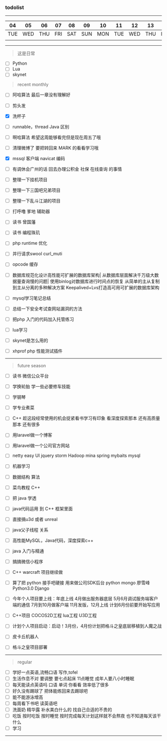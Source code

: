 ### todolist
---
04 | 05 | 06 | 07 | 08 | 09 | 10 | 11 | 12 | 13 | 14 | 15 | 16 | 17 | 
---|--- |--- |--- |--- |--- |--- |--- |--- |--- |--- |--- |--- |--- |
TUE|WED |THU |FRI |SAT |SUN |MON |TUE |WED |THU |FRI |SAT |SUN |MON |
   |    |    |    |    |    |    |    |    |    |    |    |    |    |

---
> 这是日常
- [ ] Python
- [ ] Lua
- [ ] skynet

> recent monthly
- [ ] 阿哈算法 最后一章没有理解好 
- [ ] 剪头发
- [x] 洗杯子
- [ ] runnable，thread Java 区别
- [ ] 啊哈算法 希望这周能够看完但是现在周五了哦
- [ ] 清理微博了 要把转回来 MARK 的看看学习哦

- [x] mssql 客户端 navicat 编码
- [ ] 有调休会广州的话 回去办理公积金 社保 在线查询 的事情
- [ ] 整理一下挂机项目
- [ ] 整理一下三国吧兄弟项目
- [ ] 整理一下乱斗江湖的项目
- [ ] 打呼噜 爹地 辅助器
- [ ] 读书 曾国藩
- [ ] 读书 编程珠玑
- [ ] php runtime 优化
- [ ] 并行请求swool curl_muti
- [ ] opcode 缓存
- [ ] 数据库规范化设计高性能可扩展的数据库架构|
      从数据库层面解决千万级大数据量查询慢的问题|
      使用binlog对数据库进行时间点的恢复
      从简单的主从复制到主从分离的多种解决方案
      Keepalived+Lvs打造高可用可扩展的数据库架构
- [ ] mysql学习笔记总结
- [ ] 总结一下安全考试查网站漏洞的方法
- [ ] 把php 入门的代码加入托管练习
- [ ] lua学习
- [ ] skynet是怎么用的
- [ ] xhprof php 性能测试插件

---

>future season
- [ ] 读书 微信公众平台
- [ ] 学换轮胎 学一些必要修车技能
- [ ] 学钢琴
- [ ] 学专业煮菜
- [ ] C++ 趁这段经常使用的机会捉紧看书学习有印象  看深度探索那本 还有高质量那本 还有很多
- [ ] 用laravel做一个博客
- [ ] 用laravel做一个公司官方网站
- [ ] netty easy UI jquery storm Hadoop mina spring mybaits mysql
- [ ] 机器学习
- [ ] 数据结构 算法
- [ ] 菜鸟教程 C++
- [ ] 把 java 学透
- [ ] java代码运用 到 C++ 框架里面
- [ ] 直接搞u3d 或者 unreal
- [ ] java父子线程 关系
- [ ] 高性能MySQL，Java代码，深度探索c++
- [ ] java 入门与精通
- [ ] 搞搞微信小程序
- [ ] C++ warcraft 项目继续做
- [ ] 算了把 python 接手吧硬接 用来做公司SDK后台 python mongo 廖雪峰Python3.0 Django

- [ ] 今年个人项目要上线：年底上线
        4月做出服务器底层
        5月6月调试服务端客户端的通信
        7月到10月做客户端
        11月发版，12月上线
        计划6月份前要开始写应用
- [ ] C++项目 COCOS2D工程 lua工程 U3D工程
- [ ] 计划个人项目启动：启动！3月份，4月份计划把格斗之皇底层移植到人魔之战
- [ ] 皮卡丘机器人
- [ ] 格斗之皇项目部署


---

>regular
- [ ] 学好一点英语,流畅口语 写作,tofel
- [ ] 生活作息不对 要调整  要七点起床 11点睡觉 成年人要八小时睡眠
- [ ] 每天能读点英语吗 口语 单词 你看看 效率低了很多
- [ ] 好久没有踢球了 把体能练回来去踢球吧
- [ ] 能不能游泳增高
- [ ] 每周看下书吧 读英语吧
- [ ] 洗面奶 精华露 补水美白什么的 找自己合适的不贵的
- [ ] 吃饭 按时吃饭 按时睡觉 按时完成每天计划这样就不会熬夜 也不知道每天该干什么
- [ ] 学习

---
